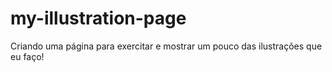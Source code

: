 # my-illustration-page
Criando uma página para exercitar e mostrar um pouco das ilustrações que eu faço!
